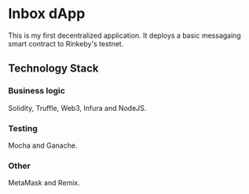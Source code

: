 # Inbox dApp
This is my first decentralized application. It deploys a basic messagaing smart contract to Rinkeby's testnet.

## Technology Stack

### Business logic
Solidity, Truffle, Web3, Infura and NodeJS.

### Testing
Mocha and Ganache.

### Other
MetaMask and Remix.